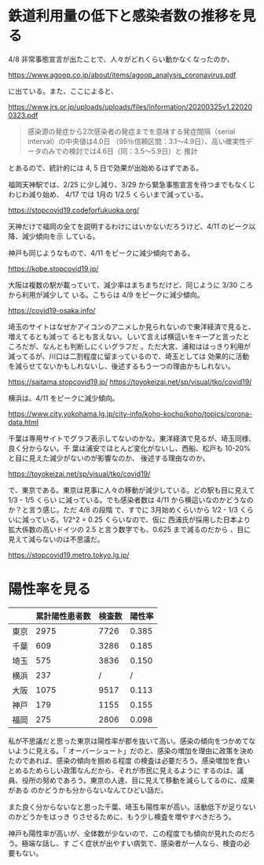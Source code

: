 # 鉄道利用量の低下と感染者数の推移を見る

4/8 非常事態宣言が出たことで、人々がどれくらい動かなくなったのか、

https://www.agoop.co.jp/about/items/agoop_analysis_coronavirus.pdf

に出ている。また、ここによると、

https://www.jrs.or.jp/uploads/uploads/files/information/20200325v1.220200323.pdf

> 感染源の発症から2次感染者の発症までを意味する発症間隔（serial interval）の中央値は4.0日
> （95％信頼区間：3.1～4.9日）、高い確実性データのみでの検討では4.6日（同：3.5～5.9日）と
> 推計

とあるので、統計的には 4, 5 日で効果が出始めるはずである。

福岡天神駅では、2/25 に少し減り、3/29 から緊急事態宣言を待つまでもなくじわじわ減り始め、
4/17 では 1月の 1/2.5 くらいまで減っている。

https://stopcovid19.codeforfukuoka.org/

天神だけで福岡の全てを説明するわけにはいかないだろうけど、4/11 のピーク以降、減少傾向を示
している。

神戸も同じようなもので、4/11 をピークに減少傾向である。

https://kobe.stopcovid19.jp/

大阪は複数の駅が載っていて、減少率はまちまちだけど、同じように 3/30 ころから利用が減少して
いる。こちらは 4/9 をピークに減少傾向。

https://covid19-osaka.info/

埼玉のサイトはなぜかアイコンのアニメしか見られないので東洋経済で見ると、増えてるとも減って
るとも言えない。しいて言えば横這いをキープと言ったところだが、なんとも判断しにくいグラフだ
。ただ大宮、浦和ははっきり利用が減ってるが、川口は二割程度に留まっているので、埼玉としては
効果的に活動を減らせてないかもしれないし、後述するもう一つの理由かもしれない。

https://saitama.stopcovid19.jp/
https://toyokeizai.net/sp/visual/tko/covid19/

横浜は、4/11 をピークに減少傾向。

https://www.city.yokohama.lg.jp/city-info/koho-kocho/koho/topics/corona-data.html

千葉は専用サイトでグラフ表示してないのかな。東洋経済で見るが、埼玉同様、良く分からない。千
葉は浦安でほとんど変化がないし、西船、松戸も 10-20% と目に見えた減少がないのが影響なのか、
後述する理由なのか。

https://toyokeizai.net/sp/visual/tko/covid19/

で、東京である。東京は見事に人々の移動が減少している。どの駅も目に見えて 1/3 - 1/5 くらい
に減っている。でも感染者数は 4/11 から横這いなのかどうなのか？と言う感じ。ただ 4/8 の段階
で、すでに 3月始めくらいから 1/2 - 1/3 くらいに減っている。1/2^2 = 0.25 くらいなので、仮に
西浦氏が採用した日本より拡大係数の高いドイツの 2.5 と言う数字でも、0.625 まで減るのだから
、目に見えて減らないのは不思議だ。

https://stopcovid19.metro.tokyo.lg.jp/

# 陽性率を見る

|      | 累計陽性患者数 | 検査数 | 陽性率 |
|------|----------------|--------|--------|
|東京  | 2975           | 7726   | 0.385  |
|千葉  |  609           | 3286   | 0.185  |
|埼玉  |  575           | 3836   | 0.150  |
|横浜  |  237           |  /     |   /    |
|大阪  | 1075           | 9517   | 0.113  |
|神戸  |  179           | 1155   | 0.155  |
|福岡  |  275           | 2806   | 0.098  |

私が不思議だと思った東京は陽性率が郡を抜いて高い。感染の傾向をつかめてないように見える。「
オーバーシュート」だのと、感染の増加を理由に政策を決めたのであれば、感染の傾向を掴める程度
の検査は必要だろう。感染増加を食いとめるためらしい政策なんだから、それが市民に見えるように
するのは、議員、役所の努めであろう。東京の人達、目に見えて移動を減らしてるのに、成果がある
のかどうかも分からないなんてひどい話だ。

また良く分からないなと思った千葉、埼玉も陽性率が高い。活動低下が足りないのかどうかをはっき
りさせるために、もう少し検査を増やすべきだろう。

神戸も陽性率が高いが、全体数が少ないので、この程度でも傾向が見れたのだろう。極端な話し、す
ごく症状が出やすい病気で、感染者が一人なら、検査の必要もない。
